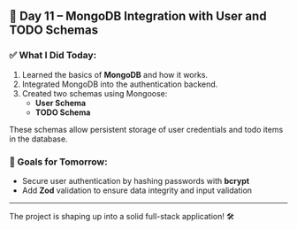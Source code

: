 ## 📅 Day 11 – MongoDB Integration with User and TODO Schemas

### ✅ What I Did Today:
1. Learned the basics of **MongoDB** and how it works.
2. Integrated MongoDB into the authentication backend.
3. Created two schemas using Mongoose:
   - **User Schema**
   - **TODO Schema**

These schemas allow persistent storage of user credentials and todo items in the database.

### 🎯 Goals for Tomorrow:
- Secure user authentication by hashing passwords with **bcrypt**
- Add **Zod** validation to ensure data integrity and input validation

---

The project is shaping up into a solid full-stack application! 🛠️
